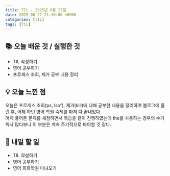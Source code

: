 ```yaml
---
title: TIL - 2025년 8월 27일
date: 2025-08-27 21:30:00 +0900
categories: [TIL]
tags: [TIL]
---
```


## 📚 **오늘 배운 것 / 실행한 것**

- TIL 작성하기
- 영어 공부하기
- 프로세스 조회, 제거 공부 내용 정리

## 💡 **오늘 느낀 점**

오늘은 프로세스 조회(ps, lsof), 제거(kill)에 대해 공부한 내용을 정리하여 블로그에 올린 후, 어제 하던 영어 학원 숙제를 마저 다 끝내었다.<br>
어제 풀어둔 문제를 채점하면서 복습을 같이 진행하였는데 the를 사용하는 경우의 수가 워낙 많다보니 이 부분은 계속 주기적으로 봐야할 것 같다.

## 🎯 **내일 할 일**

- TIL 작성하기
- 영어 공부하기
- 영어 회화학원 다녀오기